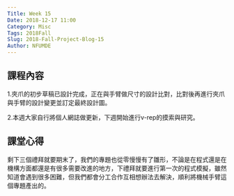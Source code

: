 ```yaml
---
Title: Week 15
Date: 2018-12-17 11:00
Category: Misc
Tags: 2018Fall
Slug: 2018-Fall-Project-Blog-15
Author: NFUMDE
---
```



<!-- PELICAN_END_SUMMARY -->

課程內容
----

1.夾爪的初步草稿已設計完成，正在與手臂做尺寸的設計比對，比對後再進行夾爪與手臂的設計變更並訂定最終設計圖。

2.本週大家自行將個人網誌做更新，下週開始進行v-rep的摸索與研究。

課堂心得
----

剩下三個禮拜就要期末了，我們的專題也從零慢慢有了雛形，不論是在程式還是在機構方面都還是有很多需要改進的地方，下禮拜就要進行第一次的程式模擬，雖然知道會遇到很多困難，但我們都會分工合作互相想辦法去解決，順利將機械手臂這個專題產出的。




